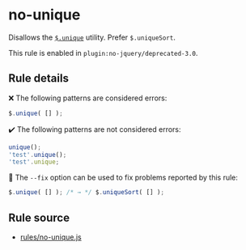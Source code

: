 # no-unique

Disallows the [`$.unique`](https://api.jquery.com/jQuery.unique/) utility. Prefer `$.uniqueSort`.

This rule is enabled in `plugin:no-jquery/deprecated-3.0`.

## Rule details

❌ The following patterns are considered errors:
```js
$.unique( [] );
```

✔️ The following patterns are not considered errors:
```js
unique();
'test'.unique();
'test'.unique;
```

🔧 The `--fix` option can be used to fix problems reported by this rule:
```js
$.unique( [] ); /* → */ $.uniqueSort( [] );
```
## Rule source

* [rules/no-unique.js](../src/rules/no-unique.js)
